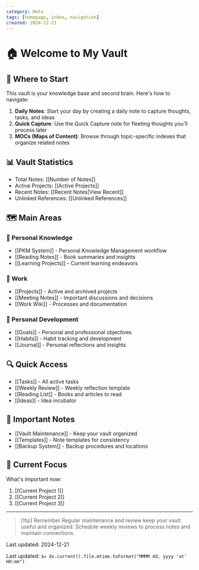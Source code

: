 ```yaml
---
category: Meta
tags: [homepage, index, navigation]
created: 2024-12-21
---
```


# 🏠 Welcome to My Vault

## 🚀 Where to Start
This vault is your knowledge base and second brain. Here's how to navigate:

1. **Daily Notes**: Start your day by creating a daily note to capture thoughts, tasks, and ideas
2. **Quick Capture**: Use the Quick Capture note for fleeting thoughts you'll process later
3. **MOCs (Maps of Content)**: Browse through topic-specific indexes that organize related notes

## 📊 Vault Statistics
- Total Notes: [[Number of Notes]]
- Active Projects: [[Active Projects]]
- Recent Notes: [[Recent Notes|View Recent]]
- Unlinked References: [[Unlinked References]]

## 🗺️ Main Areas

### 💭 Personal Knowledge
- [[PKM System]] - Personal Knowledge Management workflow
- [[Reading Notes]] - Book summaries and insights
- [[Learning Projects]] - Current learning endeavors

### 📝 Work
- [[Projects]] - Active and archived projects
- [[Meeting Notes]] - Important discussions and decisions
- [[Work Wiki]] - Processes and documentation

### 🎯 Personal Development
- [[Goals]] - Personal and professional objectives
- [[Habits]] - Habit tracking and development
- [[Journal]] - Personal reflections and insights

## 🔍 Quick Access
- [[Tasks]] - All active tasks
- [[Weekly Review]] - Weekly reflection template
- [[Reading List]] - Books and articles to read
- [[Ideas]] - Idea incubator

## 📌 Important Notes
- [[Vault Maintenance]] - Keep your vault organized
- [[Templates]] - Note templates for consistency
- [[Backup System]] - Backup procedures and locations

## 🔄 Current Focus
What's important now:
1. [[Current Project 1]]
2. [[Current Project 2]]
3. [[Current Project 3]]

---

> [!tip] Remember
> Regular maintenance and review keep your vault useful and organized. Schedule weekly reviews to process notes and maintain connections.

Last updated: 2024-12-21


Last updated: `$= dv.current().file.mtime.toFormat("MMMM dd, yyyy 'at' HH:mm")`

